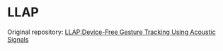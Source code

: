 # LLAP
Original repository: [LLAP:Device-Free Gesture Tracking Using Acoustic Signals](https://github.com/Samsonsjarkal/LLAP)
